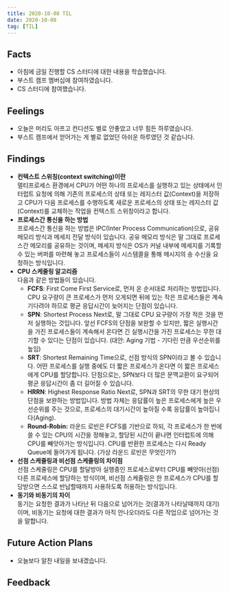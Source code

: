 ```yaml
---
title: 2020-10-08 TIL
date: 2020-10-08
tag: [TIL]
---
```


## Facts

- 아침에 금일 진행할 CS 스터디에 대한 내용을 학습했습니다.
- 부스트 캠프 멤버십에 참여하였습니다.
- CS 스터디에 참여했습니다.

## Feelings

- 오늘은 머리도 아프고 컨디션도 별로 안좋았고 너무 힘든 하루였습니다.
- 부스트 캠프에서 얻어가는 게 별로 없었던 아쉬운 하루였던 것 같습니다.

## Findings

- **컨텍스트 스위칭(context switching)이란**  
  멀티프로세스 환경에서 CPU가 어떤 하나의 프로세스를 실행하고 있는 상태에서 인터럽트 요청에 의해  기존의 프로세스의 상태 또는 레지스터 값(Context)을 저장하고 CPU가 다음 프로세스를 수행하도록 새로운 프로세스의 상태 또는 레지스터 값(Context)를 교체하는 작업을 컨텍스트 스위칭이라고 합니다.
- **프로세스간 통신을 하는 방법**  
  프로세스간 통신을 하는 방법은 IPC(Inter Process Communication)으로, 공유메모리 방식과 메세지 전달 방식이 있습니다. 공유 메모리 방식은 말 그대로 프로세스간 메모리를 공유하는 것이며, 메세지 방식은 OS가 커널 내부에 메세지를 기록할 수 있는 버퍼를 마련해 놓고 프로세스들이 시스템콜을 통해 메시지의 송 수신을 요청하는 방식입니다.
- **CPU 스케줄링 알고리즘**  
  다음과 같은 방법들이 있습니다.  
  - **FCFS**: First Come First Service로, 먼저 온 순서대로 처리하는 방법입니다. CPU 요구량이 큰 프로세스가 먼저 오게되면 뒤에 있는 작은 프로세스들은 계속 기다려야 하므로 평균 응답시간이 늦어지는 단점이 있습니다.  
  - **SPN**: Shortest Process Next로, 말 그대로 CPU 요구량이 가장 적은 것을 먼저 실행하는 것입니다. 앞선 FCFS의 단점을 보완할 수 있지만, 짧은 실행시간을 가진 프로세스들이 계속해서 온다면 긴 실행시간을 가진 프로세스는 무한 대기할 수 있다는 단점이 있습니다. (대안: Aging 기법 - 기다린 만큼 우선순위를 높임)  
  - **SRT**: Shortest Remaining Time으로, 선점 방식의 SPN이라고 볼 수 있습니다. 어떤 프로세스를 실행 중에도 더 짧은 프로세스가 온다면 이 짧은 프로세스에게 CPU를 할당합니다. 단점으로는, SPN보다 더 많은 문맥교환이 요구되어 평균 응답시간이 좀 더 길어질 수 있습니다.  
  - **HRRN**: Highest Response Ratio Next로, SPN과 SRT의 무한 대기 현상의 단점을 보완하는 방법입니다. 방법 자체는 응답률이 높은 프로세스에게 높은 우선순위를 주는 것으로, 프로세스의 대기시간이 높아질 수록 응답률이 높아집니다(Aging).  
  - **Round-Robin:** 라운드 로빈은 FCFS를 기반으로 하되, 각 프로세스가 한 번에 쓸 수 있는 CPU의 시간을 정해놓고, 할당된 시간이 끝나면 인터럽트에 의해 CPU를 빼앗아가는 방식입니다. CPU를 반환한 프로세스는 다시 Ready Queue에 들어가게 됩니다. (가상 라운드 로빈은 무엇인가?)  
- **선점 스케줄링과 비선점 스케줄링의 차이점**  
  선점 스케줄링은 CPU를 할달방아 실행중인 프로세스로부터 CPU를 빼앗아(선점) 다른 프로세스에 할당하는 방식이며, 비선점 스케줄링은 한 프로세스가 CPU를 할당받으면 스스로 반납할때까지 사용하도록 허용하는 방식입니다.
- **동기와 비동기의 차이**  
  동기는 요청한 결과가 나타난 뒤 다음으로 넘어가는 것(결과가 나타날때까지 대기)이며, 비동기는 요청에 대한 결과가 아직 안나오더라도 다른 작업으로 넘어가는 것을 말합니다.

## Future Action Plans

- 오늘보다 알찬 내일을 보내겠습니다.

## Feedback
